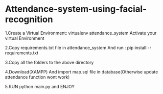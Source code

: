 # Attendance-system-using-facial-recognition

1.Create a Virtual Environment:
virtualenv attendance_system
Activate your virtual Environment

2.Copy requirements.txt file in attendance_system
And run : pip install -r requirements.txt

3.Copy all the folders to the above directory

4.Download(XAMPP)
And import map.sql file in database(Otherwise update attendance function wont work)

5.RUN python main.py and ENJOY
